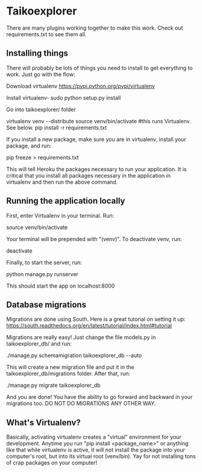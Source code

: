 # Taikoexplorer

There are many plugins working together to make this work.  Check out
requirements.txt to see them all.  

## Installing things

There will probably be lots of things you need to install to get everything to
work.  Just go with the flow:

  Download virtualenv https://pypi.python.org/pypi/virtualenv

  Install virtualenv- sudo python setup.py install

  Go into taikoexplorer/ folder

  virtualenv venv --distribute
  source venv/bin/activate #this runs Virtualenv.  See below.
  pip install -r requirements.txt

If you install a new package, make sure you are in virtualenv, install your
package, and run:
  
  pip freeze > requirements.txt

This will tell Heroku the packages necessary to run your application.  It is
critical that you install all packages necessary in the application in
virtualenv and then run the above command.

## Running the application locally

First, enter Virtualenv in your terminal.  Run:
  
  source venv/bin/activate

Your terminal will be prepended with "(venv)".  To deactivate venv, run:

  deactivate

Finally, to start the server, run:

  python manage.py runserver

This should start the app on localhost:8000

## Database migrations

Migrations are done using South.  Here is a great tutorial on setting it up:
https://south.readthedocs.org/en/latest/tutorial/index.html#tutorial

Migrations are really easy!  Just change the file models.py in taikoexplorer_db/
and run:
  
  ./manage.py schemamigration taikoexplorer_db --auto

This will create a new migration file and put it in the
taikoexplorer_db/migrations folder.  After that, run:

  ./manage.py migrate taikoexplorer_db

And you are done!  You have the ability to go forward and backward in your
migrations too.  DO NOT DO MIGRATIONS ANY OTHER WAY.

## What's Virtualenv?

Basically, activating virtualenv creates a "virtual" environment for your
development.  Anytime you run "pip install <package_name>" or anything like that
while virtualenv is active, it will not install the package into your computer's
root, but into its virtual root (venv/bin).  Yay for not installing tons of crap
packages on your computer!

